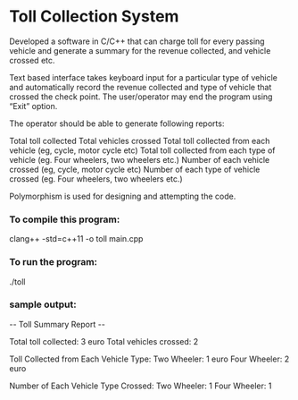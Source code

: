 # Toll Collection System

Developed a software in C/C++ that can charge toll for every passing vehicle and generate a summary for the revenue collected, and vehicle crossed etc. 

Text based interface takes keyboard input for a particular type of vehicle and automatically record the revenue collected and type of vehicle that crossed the check point. The user/operator may end the program using “Exit” option.

The operator should be able to generate following reports:

Total toll collected
Total vehicles crossed
Total toll collected from each vehicle (eg, cycle, motor cycle etc)
Total toll collected from each type of vehicle (eg. Four wheelers, two wheelers etc.) Number of each vehicle crossed (eg, cycle, motor cycle etc)
Number of each type of vehicle crossed (eg. Four wheelers, two wheelers etc.)


Polymorphism is used for designing and attempting the code.

### To compile this program:

clang++ -std=c++11 -o toll main.cpp

### To run the program:
./toll

### sample output:

-- Toll Summary Report -- 


Total toll collected: 3 euro
Total vehicles crossed: 2

Toll Collected from Each Vehicle Type:
Two Wheeler: 1 euro
Four Wheeler: 2 euro

Number of Each Vehicle Type Crossed:
Two Wheeler: 1
Four Wheeler: 1

